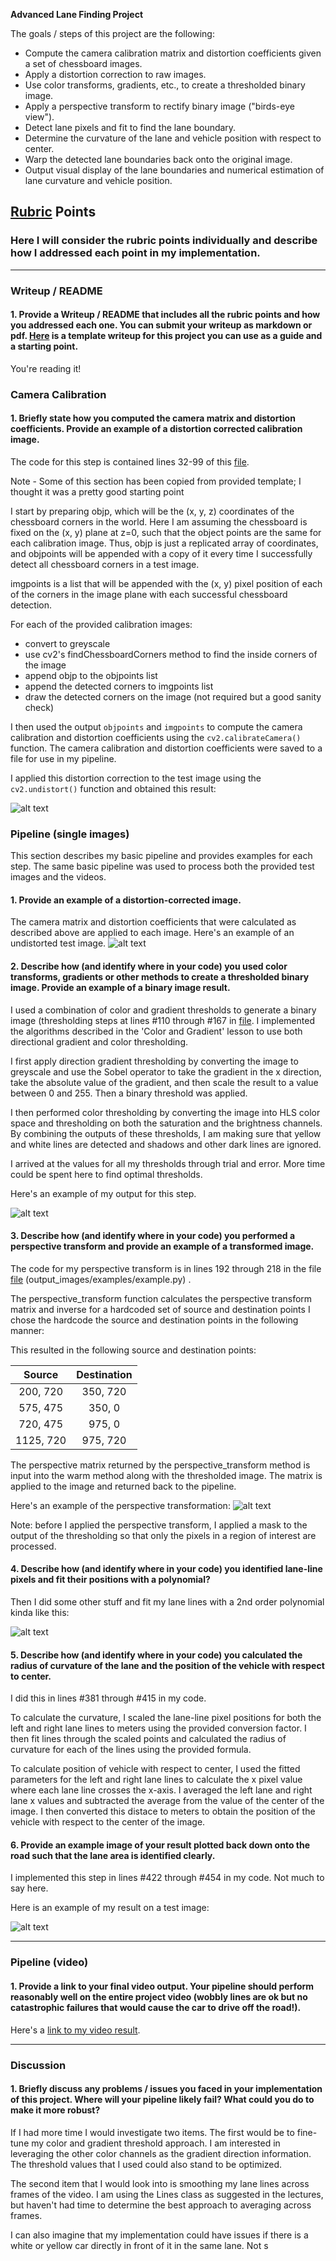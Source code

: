**Advanced Lane Finding Project**

The goals / steps of this project are the following:

* Compute the camera calibration matrix and distortion coefficients given a set of chessboard images.
* Apply a distortion correction to raw images.
* Use color transforms, gradients, etc., to create a thresholded binary image.
* Apply a perspective transform to rectify binary image ("birds-eye view").
* Detect lane pixels and fit to find the lane boundary.
* Determine the curvature of the lane and vehicle position with respect to center.
* Warp the detected lane boundaries back onto the original image.
* Output visual display of the lane boundaries and numerical estimation of lane curvature and vehicle position.

[//]: # (Image References)

[image1]: ./output_images/calibration.png "Distorted and Undistorted Comparison of Calibration Image 1"
[image2]: ./output_images/undistort_example.jpg "Undistorted Test Image"
[image3]: ./output_images/color_gradient_threshold.png "Color and Gradient Thresholding"
[image4]: ./output_images/perspective_transform.png "Warp Example"
[image5]: ./examples/color_fit_lines.jpg "Fit Visual"
[image6]: ./examples/example_output.jpg "Output"
[video1]: ./project_video.mp4 "Video"

## [Rubric](https://review.udacity.com/#!/rubrics/571/view) Points

### Here I will consider the rubric points individually and describe how I addressed each point in my implementation.  

---

### Writeup / README

#### 1. Provide a Writeup / README that includes all the rubric points and how you addressed each one.  You can submit your writeup as markdown or pdf.  [Here](https://github.com/udacity/CarND-Advanced-Lane-Lines/blob/master/writeup_template.md) is a template writeup for this project you can use as a guide and a starting point.  

You're reading it!

### Camera Calibration

#### 1. Briefly state how you computed the camera matrix and distortion coefficients. Provide an example of a distortion corrected calibration image.

The code for this step is contained lines 32-99 of this [file](AdvancedLaneDetection_video.py).  

Note - Some of this section has been copied from provided template; I thought it was a pretty good starting point

I start by preparing objp, which will be the (x, y, z) coordinates of the chessboard corners in the world. Here I am assuming the chessboard is fixed on the (x, y) plane at z=0, such that the object points are the same for each calibration image. Thus, objp is just a replicated array of coordinates, and objpoints will be appended with a copy of it every time I successfully detect all chessboard corners in a test image. 

imgpoints is a list that will be appended with the (x, y) pixel position of each of the corners in the image plane with each successful chessboard detection.

For each of the provided calibration images:
 - convert to greyscale
 - use cv2's findChessboardCorners method to find the inside corners of the image
 - append objp to the objpoints list
 - append the detected corners to imgpoints list
 - draw the detected corners on the image (not required but a good sanity check)

I then used the output `objpoints` and `imgpoints` to compute the camera calibration and distortion coefficients using the `cv2.calibrateCamera()` function.  The camera calibration and distortion coefficients were saved to a file for use in my pipeline.

I applied this distortion correction to the test image using the `cv2.undistort()` function and obtained this result: 

![alt text][image1]

### Pipeline (single images)
This section describes my basic pipeline and provides examples for each step. The same basic pipeline was used to process both the provided test images and the videos. 

#### 1. Provide an example of a distortion-corrected image.

The camera matrix and distortion coefficients that were calculated as described above are applied to each image. Here's an example of an undistorted test image.
![alt text][image2]

#### 2. Describe how (and identify where in your code) you used color transforms, gradients or other methods to create a thresholded binary image.  Provide an example of a binary image result.

I used a combination of color and gradient thresholds to generate a binary image (thresholding steps at lines #110 through #167 in [file](AdvancedLaneDetection_video.py).  I implemented the algorithms described in the 'Color and Gradient' lesson to use both directional gradient and color thresholding. 

I first apply direction gradient thresholding by converting the image to greyscale and use the Sobel operator to take the gradient in the x direction, take the absolute value of the gradient, and then scale the result to a value between 0 and 255. Then a binary threshold was applied. 

I then performed color thresholding by converting the image into HLS color space and thresholding on both the saturation and the brightness channels. By combining the outputs of these thresholds, I am making sure that yellow and white lines are detected and shadows and other dark lines are ignored. 

I arrived at the values for all my thresholds through trial and error. More time could be spent here to find optimal thresholds.

Here's an example of my output for this step.

![alt text][image3]

#### 3. Describe how (and identify where in your code) you performed a perspective transform and provide an example of a transformed image.

The code for my perspective transform is in lines 192 through 218 in the file [file](AdvancedLaneDetection_video.py) (output_images/examples/example.py) .

The perspective_transform function calculates the perspective transform matrix and inverse for a hardcoded set of source and destination points
I chose the hardcode the source and destination points in the following manner:

This resulted in the following source and destination points:

| Source        | Destination   | 
|:-------------:|:-------------:| 
| 200, 720      | 350, 720      |
| 575, 475      | 350, 0        | 
| 720, 475      | 975, 0        |
| 1125, 720     | 975, 720      |

The perspective matrix returned by the perspective_transform method is input into the warm method along with the thresholded image. The matrix is applied to the image and returned back to the pipeline.  

Here's an example of the perspective transformation:
![alt text][image4]

Note: before I applied the perspective transform, I applied a mask to the output of the thresholding so that only the pixels in a region of interest are processed. 

#### 4. Describe how (and identify where in your code) you identified lane-line pixels and fit their positions with a polynomial?

Then I did some other stuff and fit my lane lines with a 2nd order polynomial kinda like this:

![alt text][image5]

#### 5. Describe how (and identify where in your code) you calculated the radius of curvature of the lane and the position of the vehicle with respect to center.

I did this in lines #381 through #415 in my code.

To calculate the curvature, I scaled the lane-line pixel positions for both the left and right lane lines to meters using the provided conversion factor. I then fit lines through the scaled points and calculated the radius of curvature for each of the lines using the provided formula. 

To calculate position of vehicle with respect to center, I used the fitted parameters for the left and right lane lines to calculate the x pixel value where each lane line crosses the x-axis. I averaged the left lane and right lane x values and subtracted the average from the value of the center of the image. I then converted this distace to meters to obtain the position of the vehicle with respect to the center of the image.

#### 6. Provide an example image of your result plotted back down onto the road such that the lane area is identified clearly.

I implemented this step in lines #422 through #454 in my code. Not much to say here.  

Here is an example of my result on a test image:

![alt text][image6]

---

### Pipeline (video)

#### 1. Provide a link to your final video output.  Your pipeline should perform reasonably well on the entire project video (wobbly lines are ok but no catastrophic failures that would cause the car to drive off the road!).

Here's a [link to my video result](./project_video.mp4).

---

### Discussion

#### 1. Briefly discuss any problems / issues you faced in your implementation of this project.  Where will your pipeline likely fail?  What could you do to make it more robust?

If I had more time I would investigate two items. The first would be to fine-tune my color and gradient threshold approach. I am interested in leveraging the other color channels as the gradient direction information. The threshold values that I used could also stand to be optimized.

The second item that I would look into is smoothing my lane lines across frames of the video. I am using the Lines class as suggested in the lectures, but haven't had time to determine the best approach to averaging across frames. 

I can also imagine that my implementation could have issues if there is a white or yellow car directly in front of it in the same lane. Not s
